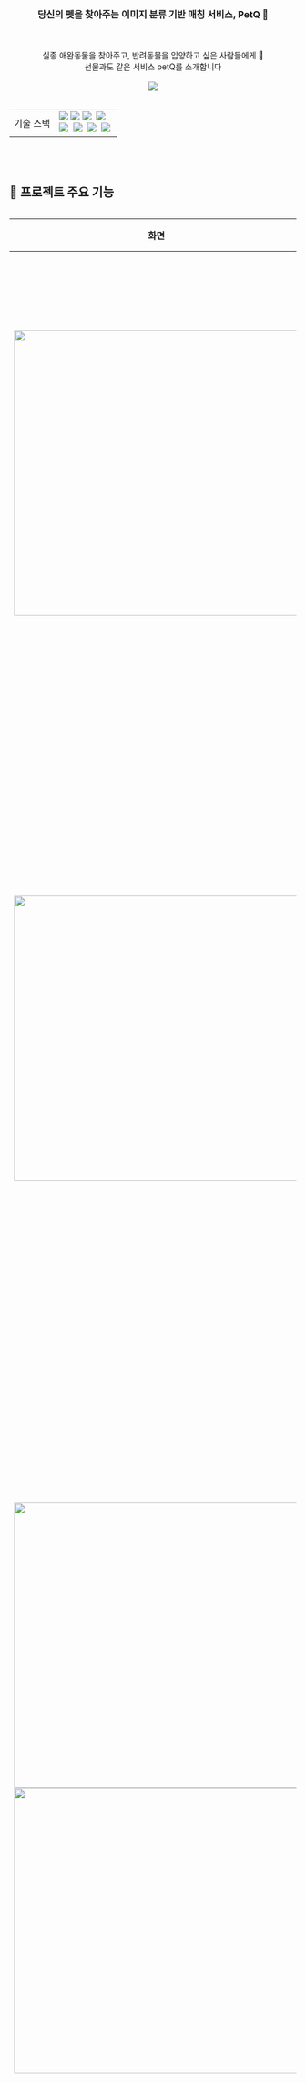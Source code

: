 <div>


<div align="center"> 
<h3>당신의 <b>펫</b>을 찾아주는 <b>이미지 분류 기반</b> 매칭 서비스, PetQ 🐶</h3>
</div>

<br/>
<br/>

<div align="center"> 
실종 애완동물을 찾아주고, 반려동물을 입양하고 싶은 사람들에게 💝
</div>

<div align="center"> 
선물과도 같은 서비스 petQ를 소개합니다
</div>


</br>

<div align="center">
<img src="https://user-images.githubusercontent.com/63444424/201567553-77ae6f5e-2b5b-4d66-9375-c715d1c4b16d.PNG"/>
</div>

<div align="center"> 

</div>

<div align="center"> 

</div>

<br/>


<table align="">
  <tr>
    <td><span>기술 스택</span></td>
    <td>
      <div>
        <img src="https://img.shields.io/badge/Java-007396?style=flat-square&logo=Java&logoColor=white"/>
        <img src="https://img.shields.io/badge/Kotlin-7F52FF?style=flat-square&logo=Kotlin&logoColor=white"/>
        <img src="https://img.shields.io/badge/SpringBoot-6DB33F?style=flat-square&logo=Spring&logoColor=white"/></a>&nbsp 
        <img src="https://img.shields.io/badge/Mysql-E6B91E?style=flat-square&logo=MySql&logoColor=white"/></a>&nbsp 
        <br/>
        <img src="https://img.shields.io/badge/Kubernetes-326CE5?style=flat-square&logo=Kubernetes&logoColor=white"/></a>&nbsp 
        <img src="https://img.shields.io/badge/Docker-2496ED?style=flat-square&logo=Docker&logoColor=white"/></a>&nbsp 
        <img src="https://img.shields.io/badge/React-61DAFB?style=flat-square&logo=React&logoColor=white"/></a>&nbsp 
        <img src="https://img.shields.io/badge/Keras-D00000?style=flat-square&logo=Keras&logoColor=white"/></a>&nbsp 
      </div>
    </td>
  </tr>
  
<table>

<br/>

<br/>

## 💝 프로젝트 주요 기능

<table align="center">
<thead>
  <tr>
    <th align="center">화면</th>
    <th align="center">기능</th>
  </tr>
  </thead>
  <tbody>
    <tr>
      <td>
        <img src="https://user-images.githubusercontent.com/63444424/201569005-22c37880-6765-48de-8c82-7d0331f3e5bc.PNG" width=500/>
      </td>
      <td>
        <b>메인 홈 화면 🏠</b>
        <div> 실종동물 등록 및 탐색, 유기동물 입양 희망 바로 가기 버튼을 제공</div>
      </td>
    </tr>
        <tr>
      <td>
        <img src="https://user-images.githubusercontent.com/63444424/201569470-80283d80-4845-4dbe-b69f-0334d9f77c37.PNG" width=500/>
      </td>
      <td>
        <b>실종 반려동물 등록</b>
        <div> 잃어버린 반려동물을 등록하고, 같은 종류의 종 리스트를 추천받아 현재 보호중인지 확인할 수 있습니다.</div>
      </td>
    </tr>
        <tr>
      <td>
        <img src="https://user-images.githubusercontent.com/63444424/201569909-176fddbc-33fa-4fa2-9f7c-fdf98a155dad.PNG" width=500/>
        <img src="https://user-images.githubusercontent.com/63444424/201569783-f903ae18-ae86-4d2d-9c3d-1faec0770e72.PNG" width=500/>
      </td>
      <td>
        <b>보호 동물 상세확인</b>
        <div> 보호중인 동물의 사진을 확인하고, 정보를 볼 수 있어요!</div>
        <div> 공고에 품종이 나와있지 않은 경우, 분석해서 종 유사도 측정이 가능해요</div>
      </td>
    </tr>
        <tr>
      <td>
        <img src="https://user-images.githubusercontent.com/63444424/201570322-0a4a0f08-94ad-4860-8b11-c0b60d717685.PNG" width=500/>
      </td>
      <td>
        <b>동물 리스트</b>
        <div> 보호소, 목격/보호, 실종 타입으로 분류하고, 각각에 맞는 동물 리스트를 확인할 수 있어요!</div>
      </td>
    </tr>
  </tbody>
<table>
<br/>

## 💻 구조도
<div>
  <img src="https://user-images.githubusercontent.com/63444424/201571497-39be198a-a20a-4932-96bd-0f30332a6832.png"/>
</div>
<br/>

## 🔗 링크
<div>
  <a href="https://dajungo0o.notion.site/API-9e869f929ebb443f848d579454b1c155">📂 API 명세서</a>
  <a href="https://dajungo0o.notion.site/PetQ-18d53107502f41acb88867d47232b015">💻 노션 정보 관리</a>
</div>
